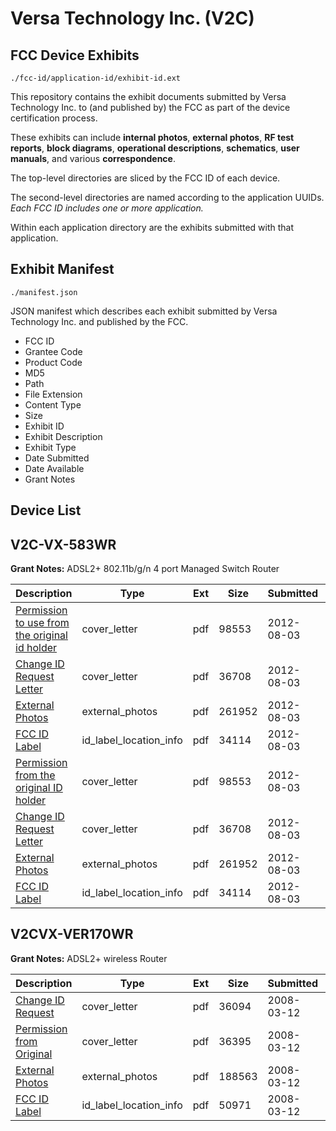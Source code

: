 # Versa Technology Inc. (V2C)
## FCC Device Exhibits

```
./fcc-id/application-id/exhibit-id.ext
```

This repository contains the exhibit documents submitted by Versa Technology Inc. to (and published by) the FCC as part of the device certification process.

These exhibits can include **internal photos**, **external photos**, **RF test reports**, **block diagrams**, **operational descriptions**, **schematics**, **user manuals**, and various **correspondence**.

The top-level directories are sliced by the FCC ID of each device.

The second-level directories are named according to the application UUIDs. *Each FCC ID includes one or more application.*

Within each application directory are the exhibits submitted with that application. 

## Exhibit Manifest

```
./manifest.json
```

JSON manifest which describes each exhibit submitted by Versa Technology Inc. and published by the FCC.

- FCC ID
- Grantee Code
- Product Code
- MD5
- Path
- File Extension
- Content Type
- Size
- Exhibit ID
- Exhibit Description
- Exhibit Type
- Date Submitted
- Date Available
- Grant Notes

## Device List
## V2C-VX-583WR
**Grant Notes:** ADSL2+ 802.11b/g/n 4 port Managed Switch Router

| Description | Type | Ext | Size | Submitted | Available |
| ----------- | ---- | --- | ---- | --------- | --------- |
| [Permission to use from the original id holder](V2C-VX-583WR/26529d6090078b41ff7972a2f0f2599f/1758867.pdf) | cover_letter | pdf | 98553 | 2012-08-03 | 2012-08-03 |
| [Change ID Request Letter](V2C-VX-583WR/26529d6090078b41ff7972a2f0f2599f/1758868.pdf) | cover_letter | pdf | 36708 | 2012-08-03 | 2012-08-03 |
| [External Photos](V2C-VX-583WR/26529d6090078b41ff7972a2f0f2599f/1758869.pdf) | external_photos | pdf | 261952 | 2012-08-03 | 2012-08-03 |
| [FCC ID Label](V2C-VX-583WR/26529d6090078b41ff7972a2f0f2599f/1758870.pdf) | id_label_location_info | pdf | 34114 | 2012-08-03 | 2012-08-03 |
| [Permission from the original ID holder](V2C-VX-583WR/aef83236d6188749fd7b9234a6da3564/1758867.pdf) | cover_letter | pdf | 98553 | 2012-08-03 | 2012-08-03 |
| [Change ID Request Letter](V2C-VX-583WR/aef83236d6188749fd7b9234a6da3564/1758868.pdf) | cover_letter | pdf | 36708 | 2012-08-03 | 2012-08-03 |
| [External Photos](V2C-VX-583WR/aef83236d6188749fd7b9234a6da3564/1758869.pdf) | external_photos | pdf | 261952 | 2012-08-03 | 2012-08-03 |
| [FCC ID Label](V2C-VX-583WR/aef83236d6188749fd7b9234a6da3564/1758870.pdf) | id_label_location_info | pdf | 34114 | 2012-08-03 | 2012-08-03 |
## V2CVX-VER170WR
**Grant Notes:** ADSL2+ wireless Router

| Description | Type | Ext | Size | Submitted | Available |
| ----------- | ---- | --- | ---- | --------- | --------- |
| [Change ID Request](V2CVX-VER170WR/17584ffc4676d5c16d34d761b61e2e99/913895.pdf) | cover_letter | pdf | 36094 | 2008-03-12 | 2008-03-12 |
| [Permission from Original](V2CVX-VER170WR/17584ffc4676d5c16d34d761b61e2e99/913898.pdf) | cover_letter | pdf | 36395 | 2008-03-12 | 2008-03-12 |
| [External Photos](V2CVX-VER170WR/17584ffc4676d5c16d34d761b61e2e99/913896.pdf) | external_photos | pdf | 188563 | 2008-03-12 | 2008-03-12 |
| [FCC ID Label](V2CVX-VER170WR/17584ffc4676d5c16d34d761b61e2e99/913897.pdf) | id_label_location_info | pdf | 50971 | 2008-03-12 | 2008-03-12 |
